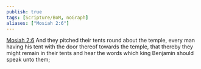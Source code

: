 ```yaml
---
publish: true
tags: [Scripture/BoM, noGraph]
aliases: ["Mosiah 2:6"]
---
```

[Mosiah 2:6](https://churchofjesuschrist.org/study/scriptures/bofm/mosiah/2?lang=eng&id=p6#p6) And they pitched their tents round about the temple, every man having his tent with the door thereof towards the temple, that thereby they might remain in their tents and hear the words which king Benjamin should speak unto them;
